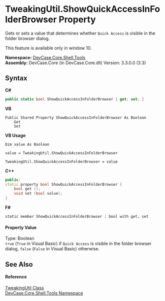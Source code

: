# TweakingUtil.ShowQuickAccessInFolderBrowser Property 
 

Gets or sets a value that determines whether `Quick Access` is visible in the folder browser dialog. 

 This feature is available only in window 10.

**Namespace:**&nbsp;<a href="N_DevCase_Core_Shell_Tools">DevCase.Core.Shell.Tools</a><br />**Assembly:**&nbsp;DevCase.Core (in DevCase.Core.dll) Version: 3.3.0.0 (3.3)

## Syntax

**C#**<br />
``` C#
public static bool ShowQuickAccessInFolderBrowser { get; set; }
```

**VB**<br />
``` VB
Public Shared Property ShowQuickAccessInFolderBrowser As Boolean
	Get
	Set
```

**VB Usage**<br />
``` VB Usage
Dim value As Boolean

value = TweakingUtil.ShowQuickAccessInFolderBrowser

TweakingUtil.ShowQuickAccessInFolderBrowser = value
```

**C++**<br />
``` C++
public:
static property bool ShowQuickAccessInFolderBrowser {
	bool get ();
	void set (bool value);
}
```

**F#**<br />
``` F#
static member ShowQuickAccessInFolderBrowser : bool with get, set

```


#### Property Value
Type: Boolean<br />`true` (`True` in Visual Basic) if `Quick Access` is visible in the folder browser dialog, `false` (`False` in Visual Basic) otherwise.

## See Also


#### Reference
<a href="T_DevCase_Core_Shell_Tools_TweakingUtil">TweakingUtil Class</a><br /><a href="N_DevCase_Core_Shell_Tools">DevCase.Core.Shell.Tools Namespace</a><br />